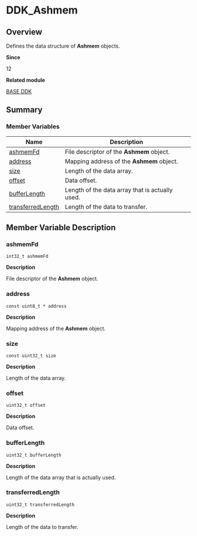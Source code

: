 # DDK_Ashmem


## Overview

Defines the data structure of **Ashmem** objects.

**Since**

12

**Related module**

[BASE DDK](_base_ddk.md)


## Summary


### Member Variables

| Name| Description| 
| -------- | -------- |
| [ashmemFd](#ashmemfd) | File descriptor of the **Ashmem** object.| 
| [address](#address) | Mapping address of the **Ashmem** object.| 
| [size](#size) | Length of the data array.| 
| [offset](#offset) | Data offset.| 
| [bufferLength](#bufferlength) | Length of the data array that is actually used.| 
| [transferredLength](#transferredlength) | Length of the data to transfer.| 


## Member Variable Description


### ashmemFd


~~~
int32_t ashmemFd
~~~

**Description**

File descriptor of the **Ashmem** object.


### address


~~~
const uint8_t * address
~~~

**Description**

Mapping address of the **Ashmem** object.


### size


~~~
const uint32_t size
~~~

**Description**

Length of the data array.


### offset


~~~
uint32_t offset
~~~

**Description**

Data offset.


### bufferLength


~~~
uint32_t bufferLength
~~~

**Description**

Length of the data array that is actually used.


### transferredLength


~~~
uint32_t transferredLength
~~~

**Description**

Length of the data to transfer.
